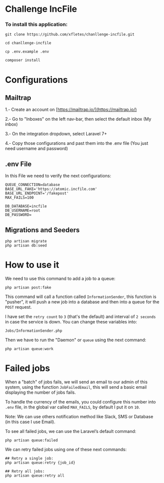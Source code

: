 # Challenge IncFile

### To install this application:

    git clone https://github.com/xfletes/chanllenge-incfile.git

    cd chanllenge-incfile

    cp .env.example .env

    composer install

# Configurations

## Mailtrap 

1.- Create an account on [https://mailtrap.io/](https://mailtrap.io/) 

2.- Go to "Inboxes" on the left nav-bar, then select the default inbox (My inbox)

3.- On the integration dropdown, select Laravel 7+

4.- Copy those configurations and past them into the .env file (You just need username and password)

## .env File

In this File we need to verify the next configurations:

    QUEUE_CONNECTION=database
    BASE_URL_FAKE='https://atomic.incfile.com'
    BASE_URL_ENDPOINT='/fakepost'
    MAX_FAILS=100
    
    DB_DATABASE=incfile
    DB_USERNAME=root
    DB_PASSWORD=


## Migrations and Seeders

    php artisan migrate
    php artisan db:seed


# How to use it

We need to use this command to add a job to a queue:

    php artisan post:fake

This command will call a function called `InformationSender`, this function is "pusher", it will push a new job into a database and then into a queue for the `POST` request.

I have set the `retry count` to `3` (that's the default) and interval of `2 seconds` in case the service is down. You can change these variables into:

    Jobs/InformationSender.php

Then we have to run the "Daemon" or `queue` using the next command:

    php artisan queue:work


# Failed jobs

When a "batch" of jobs fails, we will send an email to our admin of this system, using the function `JobFailedEmail`, this will send a basic email displaying the number of jobs fails.

To handle the currency of the emails, you could configure this number into `.env` file, in the global var called `MAX_FAILS`, by default I put it on `10`.

Note: We can use others notification method like Slack, SMS or Database (in this case I use Email).

To see all failed jobs, we can use the Laravel’s default command:

    php artisan queue:failed

We can retry failed jobs using one of these next commands:
    
    ## Retry a single job:
    php artisan queue:retry {job_id}

    ## Retry all jobs:
    php artisan queue:retry all


